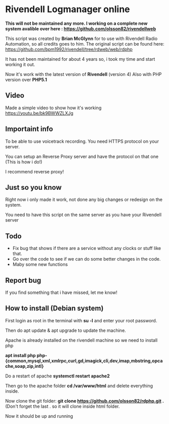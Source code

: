 # Rivendell Logmanager online

**This will not be maintained any more. I working on a complete new system avalible over here : https://github.com/olsson82/rivendellweb**

This script was created by **Brian McGlynn** for to use with Rivendell Radio Automation, so all credits goes to him.
The original script can be found here: https://github.com/bpm1992/rivendell/tree/rdweb/web/rdphp

It has not been maintained for about 4 years so, i took my time and start working it out.

Now it's work with the latest version of **Rivendell** (version 4)
Also with PHP version over **PHP5.1**

## Video
Made a simple video to show how it's working
https://youtu.be/bk9BWWZLXJg

## Importaint info
To be able to use voicetrack recording. You need HTTPS protocol on your server.

You can setup an Reverse Proxy server and have the protocol on that one (This is how i do!)

I recommend reverse proxy!

## Just so you know
Right now i only made it work, not done any big changes or redesign on the system.

You need to have this script on the same server as you have your Rivendell server

## Todo
* Fix bug that shows if there are a service without any clocks or stuff like that.
* Go over the code to see if we can do some better changes in the code.
* Maby some new functions

## Report bug
If you find something that i have missed, let me know!

## How to install (Debian system)
First login as root in the terminal with **su -l** and enter your root password.

Then do apt update & apt upgrade to update the machine.

Apache is already installed on the rivendell machine so we need to install php

**apt install php php-{common,mysql,xml,xmlrpc,curl,gd,imagick,cli,dev,imap,mbstring,opcache,soap,zip,intl}** 

Do a restart of apache **systemctl restart apache2**

Then go to the apache folder **cd /var/www/html** and delete everything inside.

Now clone the git folder: **git clone https://github.com/olsson82/rdphp.git .** (Don't forget the last . so it will clone inside html folder.

Now it should be up and running
